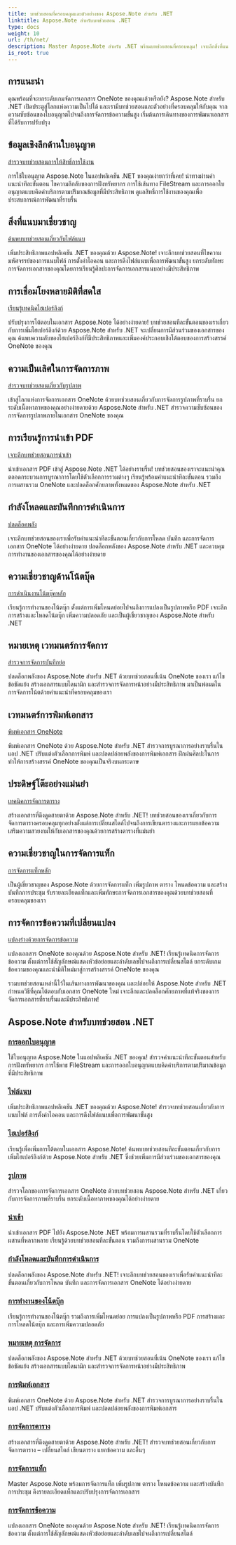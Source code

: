 ```yaml
---
title: บทช่วยสอนที่ครอบคลุมและตัวอย่างของ Aspose.Note สำหรับ .NET
linktitle: Aspose.Note สำหรับบทช่วยสอน .NET
type: docs
weight: 10
url: /th/net/
description: Master Aspose.Note สำหรับ .NET พร้อมบทช่วยสอนที่ครอบคลุม! เจาะลึกสิ่งที่แนบมา ไฮเปอร์ลิงก์ รูปภาพ และอื่นๆ อีกมากมาย ยกระดับการจัดการเอกสาร OneNote ของคุณ
is_root: true
---
```

## การแนะนำ

คุณพร้อมที่จะยกระดับเกมจัดการเอกสาร OneNote ของคุณแล้วหรือยัง? Aspose.Note สำหรับ .NET เปิดประตูสู่โลกแห่งความเป็นไปได้ และเรามีบทช่วยสอนและตัวอย่างที่ครอบคลุมให้กับคุณ จากความซับซ้อนของใบอนุญาตไปจนถึงการจัดการข้อความขั้นสูง เริ่มต้นการเดินทางของการพัฒนาเอกสารที่ได้รับการปรับปรุง

## ข้อมูลเชิงลึกด้านใบอนุญาต 
[สำรวจบทช่วยสอนการให้สิทธิ์การใช้งาน](./licensing/)

การใช้ใบอนุญาต Aspose.Note ในแอปพลิเคชัน .NET ของคุณง่ายกว่าที่เคย! นำทางผ่านคำแนะนำทีละขั้นตอน ไขความลึกลับของการฝังทรัพยากร การใช้เส้นทาง FileStream และการออกใบอนุญาตแบบคิดค่าบริการตามปริมาณข้อมูลที่มีประสิทธิภาพ ดูแลสิทธิ์การใช้งานของคุณเพื่อประสบการณ์การพัฒนาที่ราบรื่น

## สิ่งที่แนบมาเชี่ยวชาญ 
[ค้นพบบทช่วยสอนเกี่ยวกับไฟล์แนบ](./attachments/)

เพิ่มประสิทธิภาพแอปพลิเคชัน .NET ของคุณด้วย Aspose.Note! เจาะลึกบทช่วยสอนที่ไขความมหัศจรรย์ของการแนบไฟล์ การตั้งค่าไอคอน และการดึงไฟล์แนบเพื่อการพัฒนาขั้นสูง ยกระดับทักษะการจัดการเอกสารของคุณโดยการเรียนรู้ศิลปะการจัดการเอกสารแนบอย่างมีประสิทธิภาพ

## การเชื่อมโยงหลายมิติที่สดใส 
[เรียนรู้เทคนิคไฮเปอร์ลิงก์](./hyperlinks/)

ปรับปรุงการโต้ตอบในเอกสาร Aspose.Note ได้อย่างง่ายดาย! บทช่วยสอนทีละขั้นตอนของเราเกี่ยวกับการเพิ่มไฮเปอร์ลิงก์ด้วย Aspose.Note สำหรับ .NET จะเปลี่ยนการมีส่วนร่วมของเอกสารของคุณ ค้นพบความลับของไฮเปอร์ลิงก์ที่มีประสิทธิภาพและเพิ่มองค์ประกอบเชิงโต้ตอบของการสร้างสรรค์ OneNote ของคุณ

## ความเป็นเลิศในการจัดการภาพ 
[สำรวจบทช่วยสอนเกี่ยวกับรูปภาพ](./images/)

เข้าสู่โลกแห่งการจัดการเอกสาร OneNote ด้วยบทช่วยสอนเกี่ยวกับการจัดการรูปภาพที่ราบรื่น ยกระดับเนื้อหาภาพของคุณอย่างง่ายดายด้วย Aspose.Note สำหรับ .NET สำรวจความซับซ้อนของการจัดการรูปภาพภายในเอกสาร OneNote ของคุณ

## การเรียนรู้การนำเข้า PDF 
[เจาะลึกบทช่วยสอนการนำเข้า](./import/)

นำเข้าเอกสาร PDF เข้าสู่ Aspose.Note .NET ได้อย่างราบรื่น! บทช่วยสอนของเราจะแนะนำคุณตลอดกระบวนการบูรณาการโดยใช้ตัวเลือกการรวมต่างๆ เรียนรู้พร้อมคำแนะนำทีละขั้นตอน รวมถึงการผสานรวม OneNote และปลดล็อกศักยภาพทั้งหมดของ Aspose.Note สำหรับ .NET

## กำลังโหลดและบันทึกการดำเนินการ 
[ปลดล็อคพลัง](./loading-and-saving-operations/)

เจาะลึกบทช่วยสอนของเราเพื่อรับคำแนะนำทีละขั้นตอนเกี่ยวกับการโหลด บันทึก และการจัดการเอกสาร OneNote ได้อย่างง่ายดาย ปลดล็อกพลังของ Aspose.Note สำหรับ .NET และควบคุมการทำงานของเอกสารของคุณได้อย่างง่ายดาย

## ความเชี่ยวชาญด้านโน้ตบุ๊ค 
[การดำเนินงานโน้ตบุ๊คหลัก](./notebook-operations/)

เรียนรู้การทำงานของโน้ตบุ๊ก ตั้งแต่การเพิ่มโหนดย่อยไปจนถึงการแปลงเป็นรูปภาพหรือ PDF เจาะลึกการสร้างและโหลดโน้ตบุ๊ก เพิ่มความปลอดภัย และเป็นผู้เชี่ยวชาญของ Aspose.Note สำหรับ .NET

## หมายเหตุ เวทมนตร์การจัดการ 
[สำรวจการจัดการบันทึกย่อ](./note-manipulation/)

ปลดล็อกพลังของ Aspose.Note สำหรับ .NET ด้วยบทช่วยสอนที่เน้น OneNote ของเรา แก้ไขข้อขัดแย้ง สร้างเอกสารแบบไดนามิก และสำรวจการจัดการหน้าอย่างมีประสิทธิภาพ มาเป็นพ่อมดในการจัดการโน้ตด้วยคำแนะนำที่ครอบคลุมของเรา

## เวทมนตร์การพิมพ์เอกสาร 
[พิมพ์เอกสาร OneNote](./printing-document/)

พิมพ์เอกสาร OneNote ด้วย Aspose.Note สำหรับ .NET สำรวจการบูรณาการอย่างราบรื่นในแอป .NET ปรับแต่งตัวเลือกการพิมพ์ และปลดปล่อยพลังของการพิมพ์เอกสาร ฝึกฝนศิลปะในการทำให้การสร้างสรรค์ OneNote ของคุณเป็นจริงบนกระดาษ

## ประดิษฐ์โต๊ะอย่างแม่นยำ 
[เทคนิคการจัดการตาราง](./table-manipulation/)

สร้างเอกสารที่ดึงดูดสายตาด้วย Aspose.Note สำหรับ .NET! บทช่วยสอนของเราเกี่ยวกับการจัดการตารางครอบคลุมทุกอย่างตั้งแต่การเปลี่ยนสไตล์ไปจนถึงการเขียนตารางและการแยกข้อความ เสริมความสวยงามให้กับเอกสารของคุณด้วยการสร้างตารางที่แม่นยำ

## ความเชี่ยวชาญในการจัดการแท็ก 
[การจัดการแท็กหลัก](./tag-management/)

เป็นผู้เชี่ยวชาญของ Aspose.Note ด้วยการจัดการแท็ก เพิ่มรูปภาพ ตาราง โหนดข้อความ และสร้างบันทึกการประชุม รับรายละเอียดแท็กและเพิ่มทักษะการจัดการเอกสารของคุณด้วยบทช่วยสอนที่ครอบคลุมของเรา

## การจัดการข้อความที่เปลี่ยนแปลง 
[แปลงร่างด้วยการจัดการข้อความ](./text-manipulation/)

แปลงเอกสาร OneNote ของคุณด้วย Aspose.Note สำหรับ .NET! เรียนรู้เทคนิคการจัดการข้อความ ตั้งแต่การใช้สัญลักษณ์แสดงหัวข้อย่อยและลำดับเลขไปจนถึงการเปลี่ยนสไตล์ ยกระดับเกมข้อความของคุณและนำมิติใหม่มาสู่การสร้างสรรค์ OneNote ของคุณ

รวมบทช่วยสอนเหล่านี้ไว้ในเส้นทางการพัฒนาของคุณ และปล่อยให้ Aspose.Note สำหรับ .NET กำหนดวิธีที่คุณโต้ตอบกับเอกสาร OneNote ใหม่ เจาะลึกและปลดล็อกศักยภาพที่แท้จริงของการจัดการเอกสารที่ราบรื่นและมีประสิทธิภาพ!
## Aspose.Note สำหรับบทช่วยสอน .NET 
### [การออกใบอนุญาต](./licensing/)
ใช้ใบอนุญาต Aspose.Note ในแอปพลิเคชัน .NET ของคุณ! สำรวจคำแนะนำทีละขั้นตอนสำหรับการฝังทรัพยากร การใช้พาธ FileStream และการออกใบอนุญาตแบบคิดค่าบริการตามปริมาณข้อมูลที่มีประสิทธิภาพ
### [ไฟล์แนบ](./attachments/)
เพิ่มประสิทธิภาพแอปพลิเคชัน .NET ของคุณด้วย Aspose.Note! สำรวจบทช่วยสอนเกี่ยวกับการแนบไฟล์ การตั้งค่าไอคอน และการดึงไฟล์แนบเพื่อการพัฒนาขั้นสูง
### [ไฮเปอร์ลิงก์](./hyperlinks/)
เรียนรู้เพื่อเพิ่มการโต้ตอบในเอกสาร Aspose.Note! ค้นพบบทช่วยสอนทีละขั้นตอนเกี่ยวกับการเพิ่มไฮเปอร์ลิงก์ด้วย Aspose.Note สำหรับ .NET ซึ่งช่วยเพิ่มการมีส่วนร่วมของเอกสารของคุณ
### [รูปภาพ](./images/)
สำรวจโลกของการจัดการเอกสาร OneNote ด้วยบทช่วยสอน Aspose.Note สำหรับ .NET เกี่ยวกับการจัดการภาพที่ราบรื่น ยกระดับเนื้อหาภาพของคุณได้อย่างง่ายดาย
### [นำเข้า](./import/)
นำเข้าเอกสาร PDF ไปยัง Aspose.Note .NET พร้อมการผสานรวมที่ราบรื่นโดยใช้ตัวเลือกการผสานที่หลากหลาย เรียนรู้ด้วยบทช่วยสอนทีละขั้นตอน รวมถึงการผสานรวม OneNote
### [กำลังโหลดและบันทึกการดำเนินการ](./loading-and-saving-operations/)
ปลดล็อกพลังของ Aspose.Note สำหรับ .NET! เจาะลึกบทช่วยสอนของเราเพื่อรับคำแนะนำทีละขั้นตอนเกี่ยวกับการโหลด บันทึก และการจัดการเอกสาร OneNote ได้อย่างง่ายดาย
### [การทำงานของโน้ตบุ๊ก](./notebook-operations/)
เรียนรู้การทำงานของโน้ตบุ๊ก รวมถึงการเพิ่มโหนดย่อย การแปลงเป็นรูปภาพหรือ PDF การสร้างและการโหลดโน้ตบุ๊ก และการเพิ่มความปลอดภัย 
### [หมายเหตุ การจัดการ](./note-manipulation/)
ปลดล็อกพลังของ Aspose.Note สำหรับ .NET ด้วยบทช่วยสอนที่เน้น OneNote ของเรา แก้ไขข้อขัดแย้ง สร้างเอกสารแบบไดนามิก และสำรวจการจัดการหน้าอย่างมีประสิทธิภาพ
### [การพิมพ์เอกสาร](./printing-document/)
พิมพ์เอกสาร OneNote ด้วย Aspose.Note สำหรับ .NET สำรวจการบูรณาการอย่างราบรื่นในแอป .NET ปรับแต่งตัวเลือกการพิมพ์ และปลดปล่อยพลังของการพิมพ์เอกสาร
### [การจัดการตาราง](./table-manipulation/)
สร้างเอกสารที่ดึงดูดสายตาด้วย Aspose.Note สำหรับ .NET! สำรวจบทช่วยสอนเกี่ยวกับการจัดการตาราง – เปลี่ยนสไตล์ เขียนตาราง แยกข้อความ และอื่นๆ
### [การจัดการแท็ก](./tag-management/)
Master Aspose.Note พร้อมการจัดการแท็ก เพิ่มรูปภาพ ตาราง โหนดข้อความ และสร้างบันทึกการประชุม ดึงรายละเอียดแท็กและปรับปรุงการจัดการเอกสาร
### [การจัดการข้อความ](./text-manipulation/)
แปลงเอกสาร OneNote ของคุณด้วย Aspose.Note สำหรับ .NET! เรียนรู้เทคนิคการจัดการข้อความ ตั้งแต่การใช้สัญลักษณ์แสดงหัวข้อย่อยและลำดับเลขไปจนถึงการเปลี่ยนสไตล์
